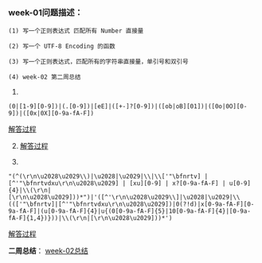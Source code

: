 ### week-01问题描述：
```
(1) 写一个正则表达式 匹配所有 Number 直接量

(2) 写一个 UTF-8 Encoding 的函数

(3) 写一个正则表达式，匹配所有的字符串直接量，单引号和双引号

(4) week-02 第二周总结
```

1. 
```
(0|[1-9][0-9])|(.[0-9])|[eE]|([+-]?[0-9])|([ob|oB][01])|([0o|0O][0-9])|([0x|0X][0-9a-fA-F]) 
```
[解答过程](https://github.com/apacheao/Frontend-01-Template/blob/master/week02/NumericLiteral.md)

2. [解答过程](https://github.com/apacheao/Frontend-01-Template/blob/master/week02/encodeUtf8.js)

3. 
```
"(^(\r\n\u2028\u2029\\)|\u2028|\u2029|\\|\\['"\bfnrtv] | [^'"\bfnrtvdxu\r\n\u2028\u2029] | [xu][0-9] | x?[0-9a-fA-F] | u[0-9]{4}|\\(\r\n|[\r\n\u2028\u2029]))*")|'([^'\r\n\u2028\u2029\\]|\u2028|\u2029|\\((['"\bfnrtv]|[^'"\bfnrtvdxu\r\n\u2028\u2029])|0(?!d)|x[0-9a-fA-F][0-9a-fA-F]|(u[0-9a-fA-F]{4}|u{(0[0-9a-fA-F]{5}|10[0-9a-fA-F]{4}|[0-9a-fA-F]{1,4})}))|\\(\r\n|[\r\n\u2028\u2029]))*') 
```
[解答过程](https://github.com/apacheao/Frontend-01-Template/blob/master/week02/StringLiteral.md)

**二周总结**：
[week-02总结](https://github.com/apacheao/blog/issues/8)
